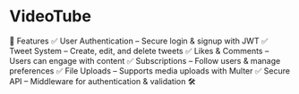 # VideoTube
🚀 Features  ✅ User Authentication – Secure login &amp; signup with JWT ✅ Tweet System – Create, edit, and delete tweets ✅ Likes &amp; Comments – Users can engage with content ✅ Subscriptions – Follow users &amp; manage preferences ✅ File Uploads – Supports media uploads with Multer ✅ Secure API – Middleware for authentication &amp; validation  🛠
